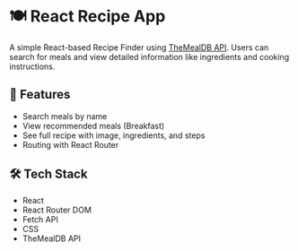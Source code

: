# 🍽️ React Recipe App

A simple React-based Recipe Finder using [TheMealDB API](https://www.themealdb.com/api.php). Users can search for meals and view detailed information like ingredients and cooking instructions.

## 🔧 Features

- Search meals by name
- View recommended meals (Breakfast)
- See full recipe with image, ingredients, and steps
- Routing with React Router

## 🛠 Tech Stack

- React
- React Router DOM
- Fetch API
- CSS
- TheMealDB API



